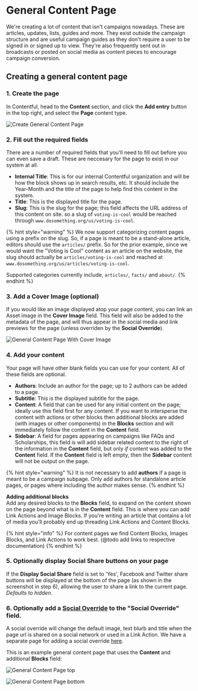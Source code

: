 # General Content Page

We're creating a lot of content that isn't campaigns nowadays. These are articles, updates, lists, guides and more. They exist outside the campaign structure and are useful campaign guides as they don't require a user to be signed in or signed up to view. They're also frequently sent out in broadcasts or posted on social media as content pieces to encourage campaign conversion.

## Creating a general content page

### 1. Create the page

In Contentful, head to the **Content** section, and click the **Add entry** button in the top right, and select the **Page** content type.

![Create General Content Page](../../.gitbook/assets/create-general-content-page.png)

### 2. Fill out the required fields

There are a number of required fields that you'll need to fill out before you can even save a draft. These are neccesary for the page to exist in our system at all.

- **Internal Title**: This is for our internal Contentful organization and will be how the block shows up in search results, etc. It should include the Year-Month and the title of the page to help find this content in the system.
- **Title**: This is the displayed title for the page.
- **Slug**: This is the slug for the page; this field affects the URL address of this content on site. so a slug of `voting-is-cool` would be reached through `www.dosomething.org/us/voting-is-cool`.

{% hint style="warning" %}
We now support categorizing content pages using a prefix on the slug. So, if a page is meant to be a stand-alone article, editors should use the `articles/` prefix. So for the prior example, since we would want the "Voting is Cool" content as an article on the website, the slug should actually be `articles/voting-is-cool` and reached at `www.dosomething.org/us/articles/voting-is-cool`.

Supported categories currently include, `articles/`, `facts/` and `about/`.
{% endhint %}

### 3. Add a Cover Image (optional)

If you would like an image displayed atop your page content, you can link an Asset image in the **Cover Image** field. This field will also be added to the metadata of the page, and will thus appear in the social media and link previews for the page (unless overriden by the **Social Override**).

![General Content Page With Cover Image](../../.gitbook/assets/general-content-page-cover-image.png)

### 4. Add your content

Your page will have other blank fields you can use for your content. All of these fields are optional.

- **Authors**: Include an author for the page; up to 2 authors can be added to a page.
- **Subtitle**: This is the displayed subtitle for the page.
- **Content**: A field that can be used for any initial content on the page; ideally use this field first for any content. If you want to intersperse the content with actions or other blocks then additional blocks are added \(with images or other components\) in the **Blocks** section and will immediately follow the content in the **Content** field.
- **Sidebar**: A field for pages appearing on campaigns like FAQs and Scholarships, this field is will add sidebar related content to the right of the information in the **Content** field, but only _if_ content was added to the **Content** field. If the **Content** field is left empty, then the **Sidebar** content will not be output on the page.

{% hint style="warning" %}
It is not necessary to add **authors** if a page is meant to be a campaign subpage. Only add authors for standalone article pages, or pages where including the author makes sense.
{% endhint %}

**Adding additional blocks**  
Add any desired blocks to the **Blocks** field, to expand on the content shown on the page beyond what is in the **Content** field. This is where you can add Link Actions and Image Blocks. If you're writing an article that contains a lot of media you'll probably end up threading Link Actions and Content Blocks.

{% hint style="info" %}
For content pages we find Content Blocks, Images Blocks, and Link Actions to work best. \(@todo add links to respective documentation\)
{% endhint %}

### 5. Optionally display Social Share buttons on your page

If the **Display Social Share** field is set to 'Yes', Facebook and Twitter share buttons will be displayed at the bottom of the page (as shown in the screenshot in step 6), allowing the user to share a link to the current page. _Defaults to hidden_.

### 6. Optionally add a [Social Override](../social-overrides.md) to the "Social Override" field.

A social override will change the default image, text blurb and title when the page url is shared on a social network or used in a Link Action. We have a separate page for adding a social override [here](../social-overrides.md).

This is an example general content page that uses the **Content** and additional **Blocks** field:

![General Content Page top](../../.gitbook/assets/general-content-page-top.png)

![General Content Page bottom](../../.gitbook/assets/general-content-page-bottom.png)
